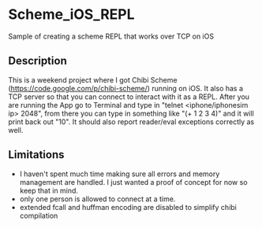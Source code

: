 Scheme_iOS_REPL
===============

Sample of creating a scheme REPL that works over TCP on iOS

Description
-----------
This is a weekend project where I got Chibi Scheme (https://code.google.com/p/chibi-scheme/) running on iOS.  It also has a TCP server so that you can connect to interact with it as a REPL.  After you are running the App go to Terminal and type in "telnet <iphone/iphonesim ip> 2048", from there you can type in something like "(+ 1 2 3 4)" and it will print back out "10".  It should also report reader/eval exceptions correctly as well.

Limitations
-----------
* I haven't spent much time making sure all errors and memory management are handled.  I just wanted a proof of concept for now so keep that in mind.
* only one person is allowed to connect at a time.
* extended fcall and huffman encoding are disabled to simplify chibi compilation
